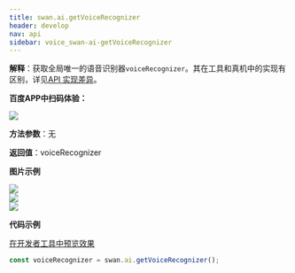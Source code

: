 ```yaml
---
title: swan.ai.getVoiceRecognizer
header: develop
nav: api
sidebar: voice_swan-ai-getVoiceRecognizer
---
```





**解释**：获取全局唯一的语音识别器`voiceRecognizer`。其在工具和真机中的实现有区别，详见[API 实现差异](https://smartprogram.baidu.com/docs/develop/devtools/diff/)。

**百度APP中扫码体验：**

<img src="https://b.bdstatic.com/miniapp/assets/images/doc_demo/fragment_getVoiceRecognizer.png"  class="demo-qrcode-image" />


**方法参数**：无

**返回值**：voiceRecognizer

**图片示例**

<div class="m-doc-custom-examples">
    <div class="m-doc-custom-examples-correct">
        <img src="https://b.bdstatic.com/miniapp/images/getVoiceRecognizer2.gif">
    </div>
    <div class="m-doc-custom-examples-correct">
        <img src="https://b.bdstatic.com/miniapp/images/getVoiceRecognizer3.gif">
    </div>
    <div class="m-doc-custom-examples-correct">
        <img src="https://b.bdstatic.com/miniapp/images/getVoiceRecognizer.gif">
    </div>     
</div>

**代码示例**

<a href="swanide://fragment/2e32098e4419e91a5bf1173f190369021573999089554" title="在开发者工具中预览效果" target="_self">在开发者工具中预览效果</a>

```js
const voiceRecognizer = swan.ai.getVoiceRecognizer();
```